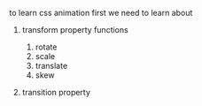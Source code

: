 to learn css animation first we need to learn about

1. transform property
   functions

   1. rotate
   2. scale
   3. translate
   4. skew

2. transition property
